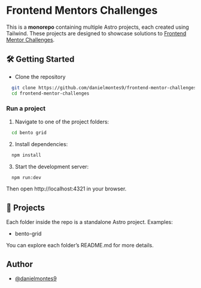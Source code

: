 # Frontend Mentors Challenges

This is a **monorepo** containing multiple Astro projects, each created using Tailwind. These projects are designed to showcase  solutions to [Frontend Mentor Challenges](https://www.frontendmentor.io/challenges).


## 🛠️ Getting Started

- Clone the repository

```bash
  git clone https://github.com/danielmontes9/frontend-mentor-challenges.git
  cd frontend-mentor-challenges
```

### Run a project
1. Navigate to one of the project folders:

```bash
  cd bento grid
```

2. Install dependencies:
```bash
  npm install
```

3. Start the development server:

```bash
  npm run:dev
```
Then open http://localhost:4321 in your browser.

## 📂 Projects
Each folder inside the repo is a standalone Astro project. Examples:

- bento-grid

You can explore each folder’s README.md for more details.



## Author

- [@danielmontes9](https://github.com/danielmontes9)
